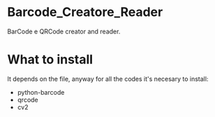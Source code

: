 # Barcode_Creatore_Reader
BarCode e QRCode creator and reader. 
# What to install 
It depends on the file, anyway for all the codes it's necesary to install: 
* python-barcode
* qrcode
* cv2

